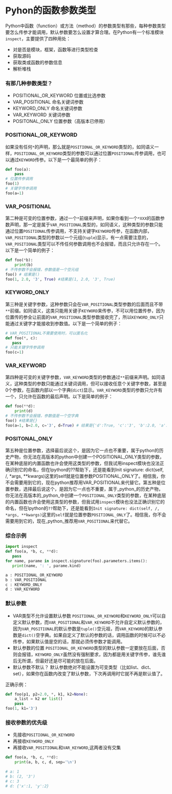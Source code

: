 # Pyhon的函数参数类型

Python中函数（function）或方法（method）的参数类型有那些，每种参数类型要怎么传参才能调用，默认参数要怎么设置才算合理。在Python有一个标准模块`inspect`，主要提供了四种用处：
- 对是否是模块，框架，函数等进行类型检查
- 获取源码
- 获取类或函数的参数信息
- 解析堆栈

### 有那几种参数类型？
- POSITIONAL_OR_KEYWORD 位置或比选参数
- VAR_POSITIONAL 命名关键词参数
- KEYWORD_ONLY 命名关键词参数
- VAR_KEYWORD 关键词参数
- POSITONAL_ONLY 位置参数（高版本已停用）

### POSITIONAL_OR_KEYWORD
如果没有任何`*`的声明，那么就是`POSITIONAL_OR_KEYWORD`类型的，如同语义一样，`POSITIONAL_OR_KEYWORD`类型的参数可以通过位置`POSITIONAL`传参调用，也可以通过`KEYWORD`传参。以下是一个最简单的例子：
```python
def foo(a):
    pass
# 位置传参调用
foo(1)
# 关键字传参调用
foo(a=1)
```
### VAR_POSITIONAL
第二种是可变的位置参数，通过一个`*`前缀来声明，如果你看到一个`*XXX`的函数参数声明，那一定是属于`VAR_POSITIONAL`类型的，如同语义，这种类型的参数只能通过位置`POSITIONAL`传参调用，不支持关键字`KEYWORD`传参，在函数内部，`VAR_POSITIONAL`类型的参数以一个元组(`tuple`)显示，有一点需要注意的，`VAR_POSITIONAL`类型可以不传任何参数调用也不会报错，而且只允许存在一个。以下是一个简单的例子：
```python
def foo(*b):
    print(b)
# 不传参数不会报错，参数值是一个空元组
foo() # 结果是()
foo(1, 2.0, '3', True) #结果是(1, 2.0, '3', True)
```

### KEYWORD_ONLY
第三种是关键字参数，这种参数只会在`VAR_POSITIONAL`类型参数的后面而且不带`**`前缀。如同语义，这类只能用关键子`KEYWORD`来传参，不可以用位置传参，因为位置传的参全让前面的`VAR_POSITIONAL`类型参数接收完了，所以`KEYWORD_ONLY`只能通过关键字才能接收到参数值。以下是一个简单的例子：
```python
# VAR_POSITIONAL不需要使用时，可以匿名化
def foo(*, c):
   pass
# 只能关键字传参调用
foo(c=1)
```

### VAR_KEYWORD
第四种是可变的关键字参数，`VAR_KEYWORD`类型的参数通过`**`前缀来声明。如同语义，这种类型的参数只能通过关键词调用，但可以接收任意个关键字参数，甚至是0个参数，在函数内部以一个字典(`dict`)显示。`VAR_KEYWORD`类型的参数只允许有一个，只允许在函数的最后声明。以下是简单的例子：
```python
def foo(**d):
    print(d)
# 不传参数不会报错，参数值是一个空字典
foo() #结果是{}
foo(a=1, b=2.0, c='3', d=True) # 结果是{'d':True, 'c':'3', 'b':2.0, 'a':1}
```

### POSITONAL_ONLY
第五种是位置参数，选择最后说这个，是因为它一点也不重要，属于python的历史产物，你无法在高版本的python中创建一个POSITIONAL_ONLY类型的参数，在某种底层的内置函数也许会使用这类型的参数，但我试用inspect模块也没法正确识别它的命名，但在Ipython的??帮助下，还是能看到Init signature: dict(self, /, *args, **kwargs)这里的self就是位置参数POSITIONAL_ONLY了。相信我，你不会需要用到它的，现在python推荐用VAR_POSITIONAL来代替它。第五种是位置参数，选择最后说这个，是因为它一点也不重要，属于_python_的历史产物，你无法在高版本的_python_中创建一个`POSITIONAL_ONLY`类型的参数，在某种底层的内置函数也许会使用这类型的参数，但我试用`inspect`模块也没法正确识别它的命名，但在Ipython的`??`帮助下，还是能看到`Init signature: dict(self, /, *args, **kwargs)`这里的`self`就是位置参数`POSITIONAL_ONLY`了。相信我，你不会需要用到它的，现在_python_推荐用`VAR_POSITIONAL`来代替它。

### 综合示例
```python
import inspect
def foo(a, *b, c, **d):
   pass
for name, parame in inspect.signature(foo).parameters.items():
   print(name, ': ', parame.kind)
```

```python
a : POSITIONAL_OR_KEYWORD
b : VAR_POSITIONAL
c : KEYWORD_ONLY
d : VAR_KEYWORD
```

### 默认参数

- VAR类型不允许设置默认参数
`POSITIONAL_OR_KEYWORD`和`KEYWORD_ONLY`可以自定义默认参数，而`VAR_POSITIONAL`和`VAR_KEYWORD`不允许自定义默认参数的，因为`VAR_POSITIONAL`的默认参数是`tuple()`空元祖，而`VAR_KEYWORD`的默认参数是`dict()`空字典。如果自定义了默认的参数的话，调用函数的时候可以不必传参，如果默认值是空的话，那就必须传参数才能调用。
- 默认参数的位置
`POSITIONAL_OR_KEYWORD`类型的默认参数一定要放在后面，否则会报错，`KEYWORD_ONLY`虽然没有强制要求，因为都是用关键字传参，谁先谁后无所谓，但最好还是尽可能的放在后面。
- 默认参数不默认？
默认参数绝对不能设置为可变类型（比如list、dict、set），如果你在函数内改变了默认参数，下次再调用时它就不再是默认值了。

正确示例：
```python
def foo(p1, p2=2.0, *, k1, k2=None):
    a_list = k2 or list()
	pass
foo(1, k1='3')
```

### 接收参数的优先级
- 先接收`POSITIONAL_OR_KEYWORD`
- 再接收`KEYWORD_ONLY`
- 再接收`VAR_POSITIONAL`和`VAR_KEYWORD`,这两者没有交集

```python
def foo(a, *b, c, **d):
    print(a, b, c, d, sep='\n')
	
# a: 1
# b: (2, '3')
# c: 3
# d: {'x':1, 'y':2}
```
